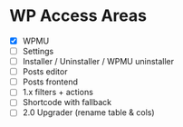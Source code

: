 WP Access Areas
===============

 - [x] WPMU
 - [ ] Settings
 - [ ] Installer / Uninstaller / WPMU uninstaller
 - [ ] Posts editor
 - [ ] Posts frontend
 - [ ] 1.x filters + actions
 - [ ] Shortcode with fallback
 - [ ] 2.0 Upgrader (rename table & cols)
